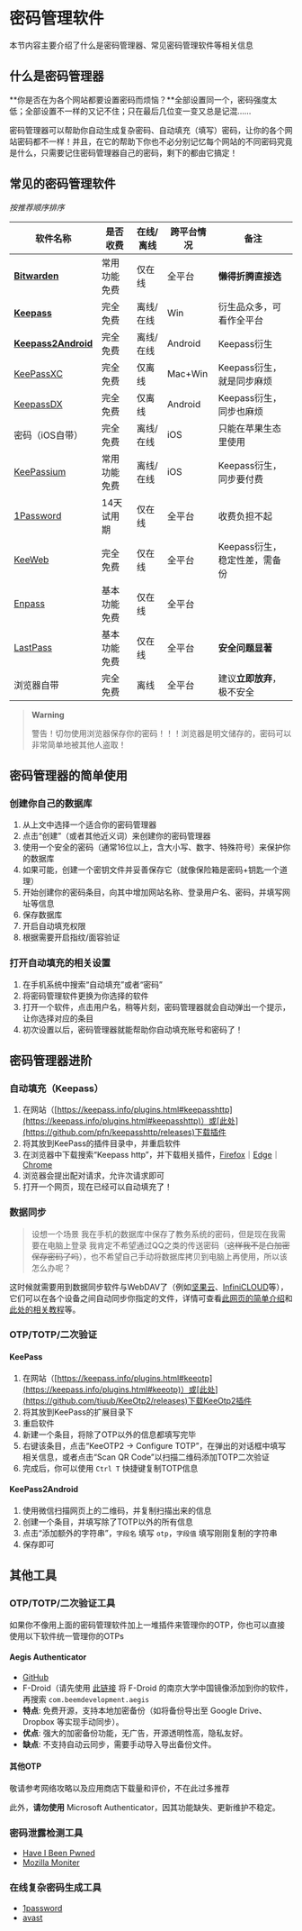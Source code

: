 # 密码管理软件

本节内容主要介绍了什么是密码管理器、常见密码管理软件等相关信息

## 什么是密码管理器

**你是否在为各个网站都要设置密码而烦恼？**全部设置同一个，密码强度太低；全部设置不一样的又记不住；只在最后几位变一变又总是记混……

密码管理器可以帮助你自动生成复杂密码、自动填充（填写）密码，让你的各个网站密码都不一样！并且，在它的帮助下你也不必分别记忆每个网站的不同密码究竟是什么，只需要记住密码管理器自己的密码，剩下的都由它搞定！

## 常见的密码管理软件

*按推荐顺序排序*

| 软件名称                                                           | 是否收费     | 在线/离线 | 跨平台情况 | 备注                          |
| ------------------------------------------------------------------ | ------------ | --------- | ---------- | ----------------------------- |
| [**Bitwarden**](https://bitwarden.com/)                            | 常用功能免费 | 仅在线    | 全平台     | **懒得折腾直接选**            |
| [**Keepass**](https://keepass.info/)                               | 完全免费     | 离线/在线 | Win        | 衍生品众多，可看作全平台      |
| [**Keepass2Android**](https://github.com/PhilippC/keepass2android) | 完全免费     | 离线/在线 | Android    | Keepass衍生                   |
| [KeePassXC](https://keepassxc.org/)                                | 完全免费     | 仅离线    | Mac+Win    | Keepass衍生，就是同步麻烦     |
| [KeepassDX](https://www.keepassdx.com/)                            | 完全免费     | 仅离线    | Android    | Keepass衍生，同步也麻烦       |
| 密码（iOS自带）                                                    | 完全免费     | 离线/在线 | iOS        | 只能在苹果生态里使用          |
| [KeePassium](https://keepassium.com/)                              | 常用功能免费 | 离线/在线 | iOS        | Keepass衍生，同步要付费       |
| [1Password](https://1password.com/zh-cn)                           | 14天试用期   | 仅在线    | 全平台     | 收费负担不起                  |
| [KeeWeb](https://keeweb.info/)                                     | 完全免费     | 仅在线    | 全平台     | Keepass衍生，稳定性差，需备份 |
| [Enpass](https://www.enpass.io/)                                   | 基本功能免费 | 仅在线    | 全平台     |                               |
| [LastPass](https://www.lastpass.com/)                              | 基本功能免费 | 仅在线    | 全平台     | **安全问题显著**              |
| 浏览器自带                                                         | 完全免费     | 离线      | 全平台     | 建议**立即放弃**，极不安全    |

> **Warning**
>
> 警告！切勿使用浏览器保存你的密码！！！浏览器是明文储存的，密码可以非常简单地被其他人盗取！

## 密码管理器的简单使用

### 创建你自己的数据库

1. 从上文中选择一个适合你的密码管理器
2. 点击“创建”（或者其他近义词）来创建你的密码管理器
3. 使用一个安全的密码（通常16位以上，含大小写、数字、特殊符号）来保护你的数据库
4. 如果可能，创建一个密钥文件并妥善保存它（就像保险箱是密码+钥匙一个道理）
5. 开始创建你的密码条目，向其中增加网站名称、登录用户名、密码，并填写网址等信息
6. 保存数据库
7. 开启自动填充权限
8. 根据需要开启指纹/面容验证

### 打开自动填充的相关设置

1. 在手机系统中搜索“自动填充”或者“密码”
2. 将密码管理软件更换为你选择的软件
3. 打开一个软件，点击用户名，稍等片刻，密码管理器就会自动弹出一个提示，让你选择对应的条目
4. 初次设置以后，密码管理器就能帮助你自动填充账号和密码了！

## 密码管理器进阶

### 自动填充（Keepass）

1. 在网站（[https://keepass.info/plugins.html#keepasshttp](https://keepass.info/plugins.html#keepasshttp)）或[此处](https://github.com/pfn/keepasshttp/releases)下载插件
2. 将其放到KeePass的插件目录中，并重启软件
3. 在浏览器中下载搜索“Keepass http”，并下载相关插件，[Firefox](https://addons.mozilla.org/zh-CN/firefox/addon/keepasshttp-connector/)｜[Edge](https://microsoftedge.microsoft.com/addons/detail/jnhjknbfnclancjpknceboifoegiompf)｜[Chrome](https://chrome.google.com/webstore/detail/chromeipass/ompiailgknfdndiefoaoiligalphfdae?hl=en)
4. 浏览器会提出配对请求，允许次请求即可
5. 打开一个网页，现在已经可以自动填充了！

### 数据同步

> 设想一个场景
> 我在手机的数据库中保存了教务系统的密码，但是现在我需要在电脑上登录
> 我肯定不希望通过QQ之类的传送密码（~~这样我不是白加密保存密码了吗~~），也不希望自己手动将数据库拷贝到电脑上再使用，所以该怎么办呢？

这时候就需要用到数据同步软件与WebDAV了（例如[坚果云](https://www.jianguoyun.com/)、[InfiniCLOUD](https://infini-cloud.net/en/)等），它们可以在各个设备之间自动同步你指定的文件，详情可查看[此网页的简单介绍](https://help.jianguoyun.com/?p=3348)和[此处的相关教程](https://help.jianguoyun.com/?p=2064)等。

### OTP/TOTP/二次验证

#### KeePass

1. 在网站（[https://keepass.info/plugins.html#keeotp](https://keepass.info/plugins.html#keeotp)）或[此处](https://github.com/tiuub/KeeOtp2/releases)下载KeeOtp2插件
2. 将其放到KeePass的扩展目录下
3. 重启软件
4. 新建一个条目，将除了OTP以外的信息都填写完毕
5. 右键该条目，点击“KeeOTP2 -> Configure TOTP”，在弹出的对话框中填写相关信息，或者点击“Scan QR Code”以扫描二维码添加TOTP二次验证
6. 完成后，你可以使用 `Ctrl T` 快捷键复制TOTP信息

#### KeePass2Android

1. 使用微信扫描网页上的二维码，并复制扫描出来的信息
2. 创建一个条目，并填写除了TOTP以外的所有信息
3. 点击“添加额外的字符串”，`字段名` 填写 `otp`，`字段值` 填写刚刚复制的字符串
4. 保存即可

## 其他工具

### OTP/TOTP/二次验证工具

如果你不像用上面的密码管理软件加上一堆插件来管理你的OTP，你也可以直接使用以下软件统一管理你的OTPs

#### Aegis Authenticator

- [GitHub](https://github.com/beemdevelopment/Aegis)
- F-Droid（请先使用 [此链接](https://mirror.nju.edu.cn/fdroid/repo/?fingerprint=43238D512C1E5EB2D6569F4A3AFBF5523418B82E0A3ED1552770ABB9A9C9CCAB) 将 F-Droid 的南京大学中国镜像添加到你的软件，再搜索 `com.beemdevelopment.aegis`
- **特点**: 免费开源，支持本地加密备份（如将备份导出至 Google Drive、Dropbox 等实现手动同步）。
- **优点**: 强大的加密备份功能，无广告，开源透明性高，隐私友好。
- **缺点**: 不支持自动云同步，需要手动导入导出备份文件。

#### 其他OTP

敬请参考网络攻略以及应用商店下载量和评价，不在此过多推荐

此外，**请勿使用** Microsoft Authenticator，因其功能缺失、更新维护不稳定。

### 密码泄露检测工具

- [Have I Been Pwned](https://haveibeenpwned.com/)
- [Mozilla Moniter](https://monitor.mozilla.org/)

### 在线复杂密码生成工具

- [1password](https://1password.com/zh-cn/password-generator)
- [avast](https://www.avast.com/zh-cn/random-password-generator#pc)
